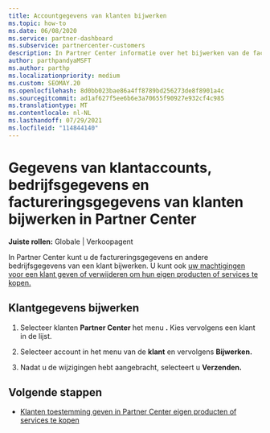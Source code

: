 ```yaml
---
title: Accountgegevens van klanten bijwerken
ms.topic: how-to
ms.date: 06/08/2020
ms.service: partner-dashboard
ms.subservice: partnercenter-customers
description: In Partner Center informatie over het bijwerken van de factureringsgegevens van een klant of het bijwerken van bedrijfsgegevens.
author: parthpandyaMSFT
ms.author: parthp
ms.localizationpriority: medium
ms.custom: SEOMAY.20
ms.openlocfilehash: 8d0bb023bae86a4ff8789bd256273de8f8901a4c
ms.sourcegitcommit: ad1af627f5ee6b6e3a70655f90927e932cf4c985
ms.translationtype: MT
ms.contentlocale: nl-NL
ms.lasthandoff: 07/29/2021
ms.locfileid: "114844140"
---
```

# <a name="update-customer-account-info-company-details-and-customer-billing-information-in-partner-center"></a>Gegevens van klantaccounts, bedrijfsgegevens en factureringsgegevens van klanten bijwerken in Partner Center

**Juiste rollen:** Globale | Verkoopagent

In Partner Center kunt u de factureringsgegevens en andere bedrijfsgegevens van een klant bijwerken. U kunt ook [uw machtigingen voor een klant geven of verwijderen om hun eigen producten of services te kopen.](give-customers-permission.md)

## <a name="update-customer-details"></a>Klantgegevens bijwerken

1. Selecteer klanten **Partner Center** het menu **.** Kies vervolgens een klant in de lijst.

2. Selecteer account in het menu van de **klant** en vervolgens **Bijwerken.**

3. Nadat u de wijzigingen hebt aangebracht, selecteert u **Verzenden.**

## <a name="next-steps"></a>Volgende stappen

- [Klanten toestemming geven in Partner Center eigen producten of services te kopen](give-customers-permission.md)